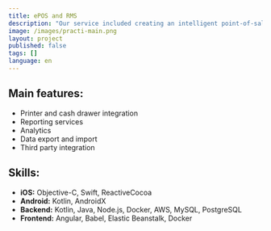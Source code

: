 ```yaml
---
title: ePOS and RMS
description: "Our service included creating an intelligent point-of-sale application which runs on iPads. The application is widely used in Israel and since 2016 has been successfully entering European market. We were responsible for providing: backend server, web application a set of mobile applications including the main POS app, customer facing application, self-checkout application. In addition to development we are still taking care of the management, testing and the maintenance of the system."
image: /images/practi-main.png
layout: project
published: false
tags: []
language: en
---
```


## Main features:

- Printer and cash drawer integration
- Reporting services
- Analytics
- Data export and import
- Third party integration

## Skills:

- **iOS:** Objective-C, Swift, ReactiveCocoa
- **Android:** Kotlin, AndroidX
- **Backend:** Kotlin, Java, Node.js, Docker, AWS, MySQL, PostgreSQL
- **Frontend:** Angular, Babel, Elastic Beanstalk, Docker
